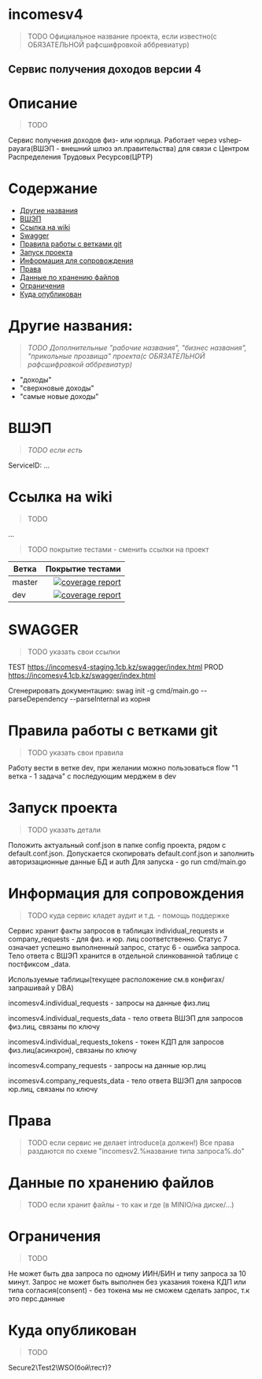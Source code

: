# incomesv4

> TODO Официальное название проекта, если известно(с ОБЯЗАТЕЛЬНОЙ рафсшифровкой аббревиатур)

## Сервис получения доходов версии 4

# Описание

> TODO

Сервис получения доходов физ- или юрлица. Работает через vshep-payara(ВШЭП - внешний шлюз эл.правительства) для связи с
Центром Распределения Трудовых Ресурсов(ЦРТР)

# Содержание

- [Другие названия](#другие-названия)
- [ВШЭП](#вшэп)
- [Ссылка на wiki](#ссылка-на-wiki)
- [Swagger](#swagger)
- [Правила работы с ветками git](#правила-работы-с-ветками-git)
- [Запуск проекта](#запуск-проекта)
- [Информация для сопровождения](#информация-для-сопровождения)
- [Права](#права)
- [Данные по хранению файлов](#данные-по-хранению-файлов)
- [Ограничения](#ограничения)
- [Куда опубликован](#куда-опубликован)

# Другие названия:

> *TODO Дополнительные "рабочие названия", "бизнес названия", "прикольные прозвища" проекта(с ОБЯЗАТЕЛЬНОЙ рафсшифровкой
аббревиатур)*

- "доходы"
- "сверхновые доходы"
- "самые новые доходы"

# ВШЭП

> *TODO если есть*

ServiceID: ...

# Ссылка на wiki

> TODO

...

> TODO покрытие тестами - сменить ссылки на проект

| Ветка         | Покрытие тестами  |
| ------------- | --------------:   |
| master        | [![coverage report](https://gitlabce.1cb.kz/service/incomesv4/badges/main/coverage.svg)](https://gitlabce.1cb.kz/service/incomesv4/-/commits/master) |
| dev           | [![coverage report](https://gitlabce.1cb.kz/service/incomesv4/badges/dev/coverage.svg)](https://gitlabce.1cb.kz/service/incomesv4/-/commits/dev) |

# SWAGGER

> TODO указать свои ссылки

TEST
https://incomesv4-staging.1cb.kz/swagger/index.html
PROD
https://incomesv4.1cb.kz/swagger/index.html

Сгенерировать документацию: swag init -g cmd/main.go --parseDependency --parseInternal из корня

# Правила работы с ветками git

> TODO указать свои правила

Работу вести в ветке dev, при желании можно пользоваться flow "1 ветка - 1 задача" с последующим мерджем в dev

# Запуск проекта

> TODO указать детали

Положить актуальный conf.json в папке config проекта, рядом с default.conf.json. Допускается скопировать
default.conf.json и заполнить авторизационные данные БД и auth
Для запуска - go run cmd/main.go

# Информация для сопровождения

> TODO куда сервис кладет аудит и т.д. - помощь поддержке

Сервис хранит факты запросов в таблицах individual_requests и company_requests - для физ. и юр. лиц соответственно.
Статус 7 означает успешно выполненный запрос, статус 6 - ошибка запроса. Тело ответа с ВШЭП хранится в отдельной
слинкованной таблице с постфиксом _data.

Используемые таблицы(текущее расположение см.в конфигах/запрашивай у DBA)

incomesv4.individual_requests - запросы на данные физ.лиц

incomesv4.individual_requests_data - тело ответа ВШЭП для запросов физ.лиц, связаны по ключу

incomesv4.individual_requests_tokens - токен КДП для запросов физ.лиц(асинхрон), связаны по ключу

incomesv4.company_requests - запросы на данные юр.лиц

incomesv4.company_requests_data - тело ответа ВШЭП для запросов юр.лиц, связаны по ключу

# Права

> TODO если сервис не делает introduce(а должен!)
> Все права раздаются по схеме "incomesv2.%название типа запроса%.do"

# Данные по хранению файлов

> TODO если хранит файлы - то как и где
> (в MINIO/на диске/...)

# Ограничения

> TODO

Не может быть два запроса по одному ИИН/БИН и типу запроса за 10 минут.
Запрос не может быть выполнен без указания токена КДП или типа согласия(consent) - без токена мы не сможем сделать
запрос, т.к это перс.данные

# Куда опубликован

> TODO

Secure2\Test2\WSO(бой\тест)?

